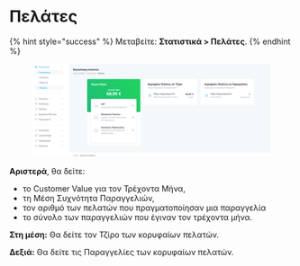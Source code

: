 # Πελάτες

{% hint style="success" %}
Μεταβείτε: **Στατιστικά > Πελάτες**.
{% endhint %}

<figure><img src="../../.gitbook/assets/ScreenHunter 53 (1).png" alt=""><figcaption></figcaption></figure>

**Αριστερά**, θα δείτε:

* το Customer Value για τον Τρέχοντα Μήνα,&#x20;
* τη Μέση Συχνότητα Παραγγελιών,&#x20;
* τον αριθμό των πελατών που πραγματοποίησαν μια παραγγελία&#x20;
* το σύνολο των παραγγελιών που έγιναν τον τρέχοντα μήνα.

**Στη μέση:** Θα δείτε τον Τζίρο των κορυφαίων πελατών.

**Δεξιά:** Θα δείτε τις Παραγγελίες των κορυφαίων πελατών.
